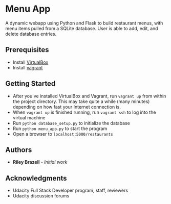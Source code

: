 # Menu App
A dynamic webapp using Python and Flask to build restaurant menus, with menu 
items pulled from a SQLite database. User is able to add, edit, and delete
database entries.

## Prerequisites
- Install [VirtualBox](https://www.virtualbox.org/wiki/Downloads)
- Install [vagrant](https://www.vagrantup.com/downloads.html)

## Getting Started

- After you've installed VirtualBox and Vagrant, run `vagrant up` from within
the project directory. This may take quite a while (many minutes) depending 
on how fast your Internet connection is.
- When `vagrant up` is finished running, run `vagrant ssh` to log into the
virtual machine
- Run `python database_setup.py` to initialize the database
- Run `python menu_app.py` to start the program
- Open a browser to `localhost:5000/restaurants`

## Authors

* **Riley Brazell** - *Initial work*

## Acknowledgments

* Udacity Full Stack Developer program, staff, reviewers
* Udacity discussion forums